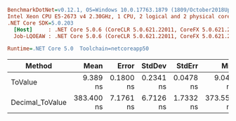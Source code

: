 ``` ini

BenchmarkDotNet=v0.12.1, OS=Windows 10.0.17763.1879 (1809/October2018Update/Redstone5)
Intel Xeon CPU E5-2673 v4 2.30GHz, 1 CPU, 2 logical and 2 physical cores
.NET Core SDK=5.0.203
  [Host]     : .NET Core 5.0.6 (CoreCLR 5.0.621.22011, CoreFX 5.0.621.22011), X64 RyuJIT
  Job-LQOEAW : .NET Core 5.0.6 (CoreCLR 5.0.621.22011, CoreFX 5.0.621.22011), X64 RyuJIT

Runtime=.NET Core 5.0  Toolchain=netcoreapp50  

```
|          Method |       Mean |     Error |    StdDev |    StdErr |        Min |        Max |     Median | Ratio | MannWhitney(5%) | RatioSD |
|---------------- |-----------:|----------:|----------:|----------:|-----------:|-----------:|-----------:|------:|---------------- |--------:|
|         ToValue |   9.389 ns | 0.1800 ns | 0.2341 ns | 0.0478 ns |   9.040 ns |   9.791 ns |   9.474 ns |  1.00 |            Base |    0.00 |
| Decimal_ToValue | 383.400 ns | 7.1761 ns | 6.7126 ns | 1.7332 ns | 373.557 ns | 397.161 ns | 380.212 ns | 40.72 |          Slower |    1.48 |
